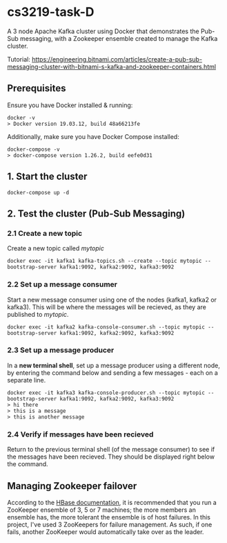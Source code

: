 # cs3219-task-D
A 3 node Apache Kafka cluster using Docker that demonstrates the Pub-Sub messaging, with a Zookeeper ensemble created to manage the Kafka cluster.

Tutorial: https://engineering.bitnami.com/articles/create-a-pub-sub-messaging-cluster-with-bitnami-s-kafka-and-zookeeper-containers.html

## Prerequisites
Ensure you have Docker installed & running:

```
docker -v
> Docker version 19.03.12, build 48a66213fe
```

Additionally, make sure you have Docker Compose installed:

```
docker-compose -v
> docker-compose version 1.26.2, build eefe0d31
```

## 1. Start the cluster

```
docker-compose up -d
```

## 2. Test the cluster (Pub-Sub Messaging)
### 2.1 Create a new topic 
Create a new topic called *mytopic*

```
docker exec -it kafka1 kafka-topics.sh --create --topic mytopic --bootstrap-server kafka1:9092, kafka2:9092, kafka3:9092
```
### 2.2 Set up a message consumer
Start a new message consumer using one of the nodes (kafka1, kafka2 or kafka3). This will be where the messages will be recieved, as they are published to *mytopic*.
```
docker exec -it kafka2 kafka-console-consumer.sh --topic mytopic --bootstrap-server kafka1:9092, kafka2:9092, kafka3:9092
```
### 2.3 Set up a message producer
In a __new terminal shell__, set up a message producer using a different node, by entering the command below and sending a few messages - each on a separate line.
```
docker exec -it kafka3 kafka-console-producer.sh --topic mytopic --bootstrap-server kafka1:9092, kafka2:9092, kafka3:9092
> hi there
> this is a message
> this is another message
```
### 2.4 Verify if messages have been recieved
Return to the previous terminal shell (of the message consumer) to see if the messages have been recieved. They should be displayed right below the command.

## Managing Zookeeper failover
According to the [HBase documentation](http://hbase.apache.org/book.html#zookeeper), it is recommended that you run a ZooKeeper ensemble of 3, 5 or 7 machines; the more members an ensemble has, the more tolerant the ensemble is of host failures. In this project, I've used 3 ZooKeepers for failure management. As such, if one fails, another ZooKeeper would automatically take over as the leader.
